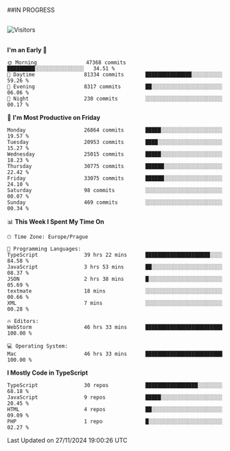 ##IN PROGRESS
##
![Visitors](https://komarev.com/ghpvc/?username=petrbui&style=for-the-badge&label=Visitors+👀)



##
<!--
[![My GitHub stats](https://github-readme-stats.vercel.app/api?username=petrbui&theme=github_dark)](https://github.com/anuraghazra/github-readme-stats)

[![My wakatime stats](https://github-readme-stats.vercel.app/api/wakatime?username=petrbui&theme=github_dark)](https://github.com/anuraghazra/github-readme-stats)
-->
<!--START_SECTION:waka-->
**I'm an Early 🐤** 

```text
🌞 Morning                47368 commits       █████████░░░░░░░░░░░░░░░░   34.51 % 
🌆 Daytime                81334 commits       ███████████████░░░░░░░░░░   59.26 % 
🌃 Evening                8317 commits        ██░░░░░░░░░░░░░░░░░░░░░░░   06.06 % 
🌙 Night                  230 commits         ░░░░░░░░░░░░░░░░░░░░░░░░░   00.17 % 
```
📅 **I'm Most Productive on Friday** 

```text
Monday                   26864 commits       █████░░░░░░░░░░░░░░░░░░░░   19.57 % 
Tuesday                  20953 commits       ████░░░░░░░░░░░░░░░░░░░░░   15.27 % 
Wednesday                25015 commits       █████░░░░░░░░░░░░░░░░░░░░   18.23 % 
Thursday                 30775 commits       ██████░░░░░░░░░░░░░░░░░░░   22.42 % 
Friday                   33075 commits       ██████░░░░░░░░░░░░░░░░░░░   24.10 % 
Saturday                 98 commits          ░░░░░░░░░░░░░░░░░░░░░░░░░   00.07 % 
Sunday                   469 commits         ░░░░░░░░░░░░░░░░░░░░░░░░░   00.34 % 
```


📊 **This Week I Spent My Time On** 

```text
🕑︎ Time Zone: Europe/Prague

💬 Programming Languages: 
TypeScript               39 hrs 22 mins      █████████████████████░░░░   84.58 % 
JavaScript               3 hrs 53 mins       ██░░░░░░░░░░░░░░░░░░░░░░░   08.37 % 
JSON                     2 hrs 38 mins       █░░░░░░░░░░░░░░░░░░░░░░░░   05.69 % 
textmate                 18 mins             ░░░░░░░░░░░░░░░░░░░░░░░░░   00.66 % 
XML                      7 mins              ░░░░░░░░░░░░░░░░░░░░░░░░░   00.28 % 

🔥 Editors: 
WebStorm                 46 hrs 33 mins      █████████████████████████   100.00 % 

💻 Operating System: 
Mac                      46 hrs 33 mins      █████████████████████████   100.00 % 
```

**I Mostly Code in TypeScript** 

```text
TypeScript               30 repos            █████████████████░░░░░░░░   68.18 % 
JavaScript               9 repos             █████░░░░░░░░░░░░░░░░░░░░   20.45 % 
HTML                     4 repos             ██░░░░░░░░░░░░░░░░░░░░░░░   09.09 % 
PHP                      1 repo              █░░░░░░░░░░░░░░░░░░░░░░░░   02.27 % 
```




 Last Updated on 27/11/2024 19:00:26 UTC
<!--END_SECTION:waka-->
